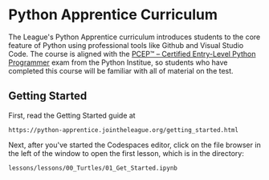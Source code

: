 # Python Apprentice Curriculum

The League's Python Apprentice curriculum introduces students to the core feature
of Python using professional tools like Github and Visual Studio Code. The
course is aligned with the [PCEP™ – Certified Entry-Level Python Programmer](https://pythoninstitute.org/pcep) 
exam from the Python Institue, so students who have completed this course
will be familiar with all of material on the test. 


## Getting Started

First, read the Getting Started guide at

    https://python-apprentice.jointheleague.org/getting_started.html

Next, after you've started the Codespaces editor, click on the file browser in the left of the 
window to open the first lesson, which is in the directory:

    lessons/lessons/00_Turtles/01_Get_Started.ipynb

